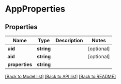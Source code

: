 # AppProperties

## Properties
Name | Type | Description | Notes
------------ | ------------- | ------------- | -------------
**uid** | **string** |  | [optional] 
**aid** | **string** |  | [optional] 
**properties** | **string** |  | 

[[Back to Model list]](../README.md#documentation-for-models) [[Back to API list]](../README.md#documentation-for-api-endpoints) [[Back to README]](../README.md)


